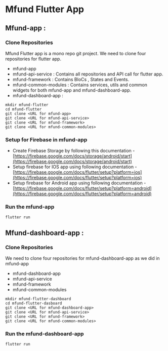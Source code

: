 # Mfund Flutter App

## Mfund-app :

### Clone Repositories

Mfund Flutter app is a mono repo git project. We need to clone four repositories for flutter app.

* mfund-app 
* mfund-api-service : Contains all repositories and API call for flutter app.
* mfund-framework : Contains BloCs , States and Events.
* mfund-common-modules : Contains services, utils and common widgets for both mfund-app and mfund-dashboard-app. 
* mfund-dashboard-app : 

```text
mkdir mfund-flutter
cd mfund-flutter
git clone <URL for mfund-app>
git clone <URL for mfund-api-service>
git clone <URL for mfund-framework>
git clone <URL for mfund-common-modules>
```

### Setup for Firebase in mfund-app

* Create Firebase Storage by following this documentation - [https://firebase.google.com/docs/storage/android/start](https://firebase.google.com/docs/storage/android/start)
* Setup firebase for IOS app using following documentation - [https://firebase.google.com/docs/flutter/setup?platform=ios](https://firebase.google.com/docs/flutter/setup?platform=ios)
* Setup firebase for Android app using following documentation - [https://firebase.google.com/docs/flutter/setup?platform=android](https://firebase.google.com/docs/flutter/setup?platform=android)

### Run the mfund-app

```text
flutter run
```

## Mfund-dashboard-app :

### Clone Repositories

We need to clone four repositories for mfund-dashboard-app as we did in mfund-app

* mfund-dashboard-app
* mfund-api-service
* mfund-framework
* mfund-common-modules

```text
mkdir mfund-flutter-dashboard
cd mfund-flutter-dasboard
git clone <URL for mfund-dashboard-app>
git clone <URL for mfund-api-service>
git clone <URL for mfund-framework>
git clone <URL for mfund-common-modules>
```

### Run the mfund-dashboard-app

```text
flutter run
```

